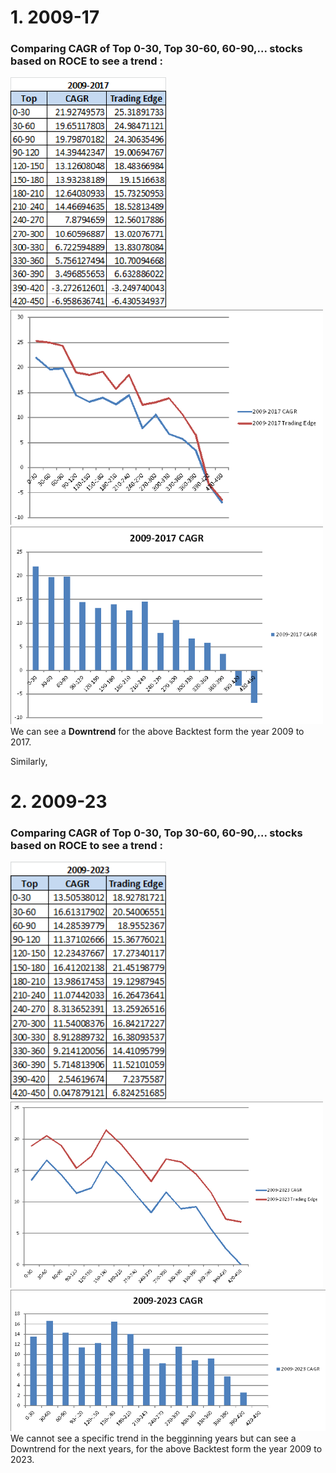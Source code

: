 # 1. 2009-17
### Comparing CAGR of Top 0-30, Top 30-60, 60-90,... stocks based on ROCE to see a trend :

<img src="https://github.com/qodeinvestments/Swan-Documentation/blob/main/Systems/QGF/Backtest_Code/Python%20Codes/Table%2009-17.png" width="250"> <img src="https://github.com/qodeinvestments/Swan-Documentation/blob/main/Systems/QGF/Backtest_Code/Python%20Codes/Chart%2009-17.png" width="500">
<img src="https://github.com/qodeinvestments/Swan-Documentation/blob/main/Systems/QGF/Backtest_Code/Python%20Codes/Bar%20Chart%2009-17.png" width="500">  
We can see a **Downtrend** for the above Backtest form the year 2009 to 2017.

Similarly,
# 2. 2009-23
### Comparing CAGR of Top 0-30, Top 30-60, 60-90,... stocks based on ROCE to see a trend :

<img src="https://github.com/qodeinvestments/Swan-Documentation/blob/main/Systems/QGF/Backtest_Code/Python%20Codes/Table%2009-23.png" width="250"> <img src="https://github.com/qodeinvestments/Swan-Documentation/blob/main/Systems/QGF/Backtest_Code/Python%20Codes/Chart%2009-23.png" width="500">
<img src="https://github.com/qodeinvestments/Swan-Documentation/blob/main/Systems/QGF/Backtest_Code/Python%20Codes/Bar%20Chart%2009-23.png" width="600">  
We cannot see a specific trend in the begginning years but can see a Downtrend for the next years, for the above Backtest form the year 2009 to 2023.



